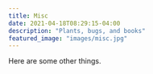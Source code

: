 ```yaml
---
title: Misc
date: 2021-04-18T08:29:15-04:00
description: "Plants, bugs, and books"
featured_image: "images/misc.jpg"
---
```


Here are some other things.
